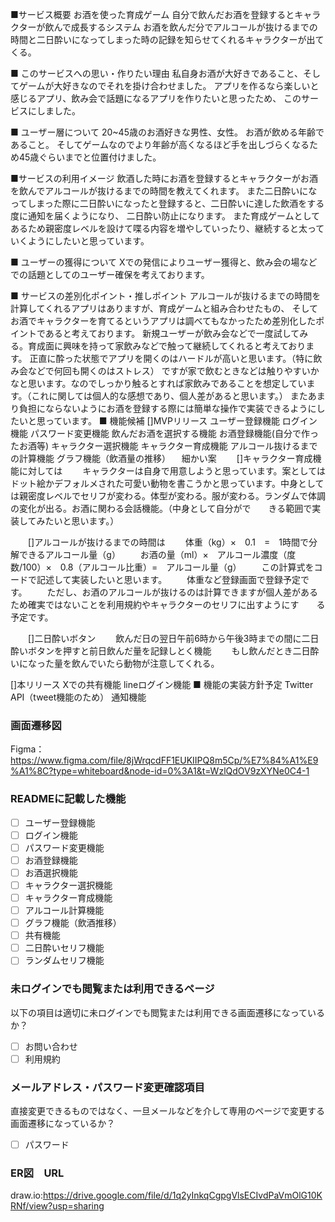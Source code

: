 ■サービス概要
お酒を使った育成ゲーム
自分で飲んだお酒を登録するとキャラクターが飲んで成長するシステム
お酒を飲んだ分でアルコールが抜けるまでの時間と二日酔いになってしまった時の記録を知らせてくれるキャラクターが出てくる。

■ このサービスへの思い・作りたい理由
私自身お酒が大好きであること、そしてゲームが大好きなのでそれを掛け合わせました。
アプリを作るなら楽しいと感じるアプリ、飲み会で話題になるアプリを作りたいと思ったため、
このサービスにしました。

■ ユーザー層について
20~45歳のお酒好きな男性、女性。
お酒が飲める年齢であること。
そしてゲームなのでより年齢が高くなるほど手を出しづらくなるため45歳ぐらいまでと位置付けました。

■サービスの利用イメージ
飲酒した時にお酒を登録するとキャラクターがお酒を飲んでアルコールが抜けるまでの時間を教えてくれます。
また二日酔いになってしまった際に二日酔いになったと登録すると、二日酔いに達した飲酒をする度に通知を届くようになり、
二日酔い防止になります。
また育成ゲームとしてあるため親密度レベルを設けて喋る内容を増やしていったり、継続すると太っていくようにしたいと思っています。

■ ユーザーの獲得について
Xでの発信によりユーザー獲得と、飲み会の場などでの話題としてのユーザー確保を考えております。

■ サービスの差別化ポイント・推しポイント
アルコールが抜けるまでの時間を計算してくれるアプリはありますが、育成ゲームと組み合わせたもの、
そしてお酒でキャラクターを育てるというアプリは調べてもなかったため差別化したポイントであると考えております。
新規ユーザーが飲み会などで一度試してみる。育成面に興味を持って家飲みなどで触って継続してくれると考えております。
正直に酔った状態でアプリを開くのはハードルが高いと思います。（特に飲み会などで何回も開くのはストレス）
ですが家で飲むときなどは触りやすいかなと思います。なのでしっかり触るとすれば家飲みであることを想定しています。（これに関しては個人的な感想であり、個人差があると思います。）
またあまり負担にならないようにお酒を登録する際には簡単な操作で実装できるようにしたいと思っています。
■ 機能候補
[]MVPリリース
  ユーザー登録機能
  ログイン機能
  パスワード変更機能
  飲んだお酒を選択する機能
  お酒登録機能(自分で作ったお酒等)
  キャラクター選択機能
  キャラクター育成機能
  アルコール抜けるまでの計算機能
  グラフ機能（飲酒量の推移）
　細かい案
　　[]キャラクター育成機能に対しては
　　キャラクターは自身で用意しようと思っています。案としてはドット絵かデフォルメされた可愛い動物を書こうかと思っています。中身として　　は親密度レベルでセリフが変わる。体型が変わる。服が変わる。ランダムで体調の変化が出る。お酒に関わる会話機能。（中身として自分がで　　きる範囲で実装してみたいと思います。）

　　[]アルコールが抜けるまでの時間は
　　体重（kg）×　0.1　=　1時間で分解できるアルコール量（g）
　　お酒の量（ml）×　アルコール濃度（度数/100）×　0.8（アルコール比重）=　アルコール量（g）
　　この計算式をコードで記述して実装したいと思います。
　　体重など登録画面で登録予定です。
　　ただし、お酒のアルコールが抜けるのは計算できますが個人差があるため確実ではないことを利用規約やキャラクターのセリフに出すようにす　　る予定です。

　　[]二日酔いボタン
　　飲んだ日の翌日午前6時から午後3時までの間に二日酔いボタンを押すと前日飲んだ量を記録しとく機能
　　もし飲んだとき二日酔いになった量を飲んでいたら動物が注意してくれる。

[]本リリース
  Xでの共有機能
  lineログイン機能
■ 機能の実装方針予定
Twitter API（tweet機能のため）
通知機能

### 画面遷移図
Figma：https://www.figma.com/file/8jWrqcdFF1EUKIIPQ8m5Cp/%E7%84%A1%E9%A1%8C?type=whiteboard&node-id=0%3A1&t=WzlQdOV9zXYNe0C4-1

### READMEに記載した機能
- [ ] ユーザー登録機能
- [ ] ログイン機能
- [ ] パスワード変更機能
- [ ] お酒登録機能
- [ ] お酒選択機能
- [ ] キャラクター選択機能
- [ ] キャラクター育成機能
- [ ] アルコール計算機能
- [ ] グラフ機能（飲酒推移）
- [ ] 共有機能
- [ ] 二日酔いセリフ機能
- [ ] ランダムセリフ機能

### 未ログインでも閲覧または利用できるページ
以下の項目は適切に未ログインでも閲覧または利用できる画面遷移になっているか？
- [ ] お問い合わせ
- [ ] 利用規約

### メールアドレス・パスワード変更確認項目
直接変更できるものではなく、一旦メールなどを介して専用のページで変更する画面遷移になっているか？
- [ ] パスワード

### ER図　URL
draw.io:https://drive.google.com/file/d/1q2yInkqCgpgVlsECIvdPaVmOlG10KRNf/view?usp=sharing